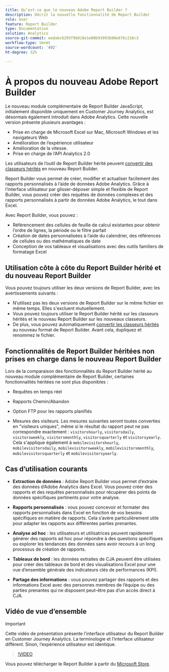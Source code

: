 ```yaml
---
title: Qu’est-ce que le nouveau Adobe Report Builder ?
description: Décrit la nouvelle fonctionnalité de Report Builder
role: User
feature: Report Builder
type: Documentation
solution: Analytics
source-git-commit: eedabc6295f9b918e1e00b93993680e676c216c3
workflow-type: tm+mt
source-wordcount: '492'
ht-degree: 32%

---
```


# À propos du nouveau Adobe Report Builder

Le nouveau module complémentaire de Report Builder JavaScript, initialement disponible uniquement en Customer Journey Analytics, est désormais également introduit dans Adobe Analytics. Cette nouvelle version présente plusieurs avantages :

- Prise en charge de Microsoft Excel sur Mac, Microsoft Windows et les navigateurs Web
- Amélioration de l’expérience utilisateur
- Amélioration de la vitesse.
- Prise en charge de l’API Analytics 2.0

Les utilisateurs de l’outil de Report Builder hérité peuvent [ convertir des classeurs hérités](/help/analyze/report-builder/convert-workbooks.md) en nouveau Report Builder.

Report Builder vous permet de créer, modifier et actualiser facilement des rapports personnalisés à l’aide de données Adobe Analytics. Grâce à l’interface utilisateur par glisser-déposer simple et flexible de Report Builder, vous pouvez créer des requêtes de données complexes et des rapports personnalisés à partir de données Adobe Analytics, le tout dans Excel.

Avec Report Builder, vous pouvez :

- Référencement des cellules de feuille de calcul existantes pour obtenir lʼordre de lignes, la période ou le filtre parfait
- Création de dates personnalisées à lʼaide du calendrier, des références de cellules ou des mathématiques de date
- Conception de vos tableaux et visualisations avec des outils familiers de formatage Excel

## Utilisation côte à côte du Report Builder hérité et du nouveau Report Builder

Vous pouvez toujours utiliser les deux versions de Report Builder, avec les avertissements suivants :

- N’utilisez pas les deux versions de Report Builder sur le même fichier en même temps. Elles s&#39;excluent mutuellement.
- Vous pouvez toujours utiliser le Report Builder hérité sur les classeurs hérités et le nouveau Report Builder sur les nouveaux classeurs.
- De plus, vous pouvez automatiquement [ convertir les classeurs hérités](/help/analyze/report-builder/convert-workbooks.md) au nouveau format de Report Builder. Avant cela, dupliquez et renommez le fichier.

## Fonctionnalités de Report Builder héritées non prises en charge dans le nouveau Report Builder

Lors de la comparaison des fonctionnalités du Report Builder hérité au nouveau module complémentaire de Report Builder, certaines fonctionnalités héritées ne sont plus disponibles :

- Requêtes en temps réel

- Rapports Chemin/Abandon

- Option FTP pour les rapports planifiés

- Mesures des visiteurs. Les mesures suivantes seront toutes converties en &quot;visiteurs uniques&quot;, même si le résultat du rapport peut ne pas correspondre exactement : `visitorshourly`, `visitorsdaily`, `visitorsweekly`, `visitorsmonthly`, `visitorsquarterly` et `visitorsyearly`. Cela s&#39;applique également à `mobilevisitorshourly`, `mobilevisitorsdaily`, `mobilevisitorsweekly`, `mobilevisitorsmonthly`, `mobilevisitorsquarterly` et `mobilevisitorsyearly`.

## Cas d’utilisation courants

- **Extraction de données** : Adobe Report Builder vous permet d’extraire des données d’Adobe Analytics dans Excel. Vous pouvez créer des rapports et des requêtes personnalisés pour récupérer des points de données spécifiques pertinents pour votre analyse.

- **Rapports personnalisés** : vous pouvez concevoir et formater des rapports personnalisés dans Excel en fonction de vos besoins spécifiques en matière de rapports. Cela s’avère particulièrement utile pour adapter les rapports aux différentes parties prenantes.

- **Analyse ad hoc** : les utilisateurs et utilisatrices peuvent rapidement générer des rapports ad hoc pour répondre à des questions spécifiques ou explorer les tendances des données sans avoir recours à un long processus de création de rapports.

- **Tableaux de bord** : les données extraites de CJA peuvent être utilisées pour créer des tableaux de bord et des visualisations Excel pour une vue d’ensemble générale des indicateurs clés de performances (KPI).

- **Partage des informations** : vous pouvez partager des rapports et des informations Excel avec des personnes membres de l’équipe ou des parties prenantes qui ne disposent peut-être pas d’un accès direct à CJA.

## Vidéo de vue d’ensemble

>[!IMPORTANT]
>
>Cette vidéo de présentation présente l’interface utilisateur du Report Builder en Customer Journey Analytics. La terminologie et l’interface utilisateur diffèrent. Sinon, l’expérience utilisateur est identique.

>[!VIDEO](https://video.tv.adobe.com/v/337569/?quality=12&learn=on)

Vous pouvez télécharger le Report Builder à partir du [Microsoft Store](https://www.microsoft.com/fr-fr/store/apps/windows).
